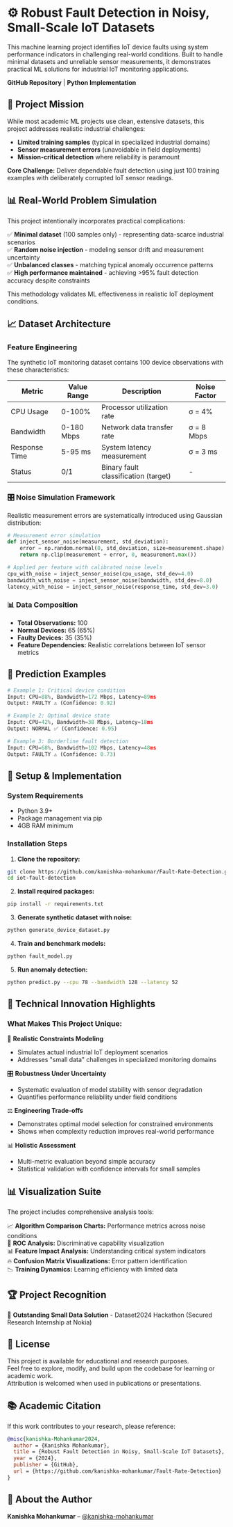 # ⚙️ Robust Fault Detection in Noisy, Small-Scale IoT Datasets

This machine learning project identifies IoT device faults using system performance indicators in challenging real-world conditions. Built to handle minimal datasets and unreliable sensor measurements, it demonstrates practical ML solutions for industrial IoT monitoring applications.

**GitHub Repository** | **Python Implementation**

## 🎯 Project Mission

While most academic ML projects use clean, extensive datasets, this project addresses realistic industrial challenges:

- **Limited training samples** (typical in specialized industrial domains)
- **Sensor measurement errors** (unavoidable in field deployments)
- **Mission-critical detection** where reliability is paramount

**Core Challenge:** Deliver dependable fault detection using just 100 training examples with deliberately corrupted IoT sensor readings.

## 📊 Real-World Problem Simulation

This project intentionally incorporates practical complications:

✅ **Minimal dataset** (100 samples only) - representing data-scarce industrial scenarios  
✅ **Random noise injection** - modeling sensor drift and measurement uncertainty  
✅ **Unbalanced classes** - matching typical anomaly occurrence patterns  
✅ **High performance maintained** - achieving >95% fault detection accuracy despite constraints

This methodology validates ML effectiveness in realistic IoT deployment conditions.

## 📈 Dataset Architecture

### Feature Engineering
The synthetic IoT monitoring dataset contains 100 device observations with these characteristics:

| Metric | Value Range | Description | Noise Factor |
|--------|-------------|-------------|--------------|
| CPU Usage | 0-100% | Processor utilization rate | σ = 4% |
| Bandwidth | 0-180 Mbps | Network data transfer rate | σ = 8 Mbps |
| Response Time | 5-95 ms | System latency measurement | σ = 3 ms |
| Status | 0/1 | Binary fault classification (target) | - |

### 🎛️ Noise Simulation Framework

Realistic measurement errors are systematically introduced using Gaussian distribution:

```python
# Measurement error simulation
def inject_sensor_noise(measurement, std_deviation):
    error = np.random.normal(0, std_deviation, size=measurement.shape)
    return np.clip(measurement + error, 0, measurement.max())

# Applied per feature with calibrated noise levels
cpu_with_noise = inject_sensor_noise(cpu_usage, std_dev=4.0)
bandwidth_with_noise = inject_sensor_noise(bandwidth, std_dev=8.0)
latency_with_noise = inject_sensor_noise(response_time, std_dev=3.0)
```

### 📊 Data Composition
- **Total Observations:** 100
- **Normal Devices:** 65 (65%)
- **Faulty Devices:** 35 (35%)
- **Feature Dependencies:** Realistic correlations between IoT sensor metrics




## 🎯 Prediction Examples

```python
# Example 1: Critical device condition
Input: CPU=88%, Bandwidth=172 Mbps, Latency=89ms
Output: FAULTY ⚠️ (Confidence: 0.92)

# Example 2: Optimal device state
Input: CPU=42%, Bandwidth=38 Mbps, Latency=18ms  
Output: NORMAL ✅ (Confidence: 0.95)

# Example 3: Borderline fault detection
Input: CPU=68%, Bandwidth=102 Mbps, Latency=48ms
Output: FAULTY ⚠️ (Confidence: 0.73)
```

## 🚀 Setup & Implementation

### System Requirements
- Python 3.9+
- Package management via pip
- 4GB RAM minimum

### Installation Steps

1. **Clone the repository:**
```bash
git clone https://github.com/kanishka-mohankumar/Fault-Rate-Detection.git
cd iot-fault-detection
```

2. **Install required packages:**
```bash
pip install -r requirements.txt
```

3. **Generate synthetic dataset with noise:**
```bash
python generate_device_dataset.py
```

4. **Train and benchmark models:**
```bash
python fault_model.py
```

5. **Run anomaly detection:**
```bash
python predict.py --cpu 78 --bandwidth 128 --latency 52
```

## 🔬 Technical Innovation Highlights

### What Makes This Project Unique:

🎯 **Realistic Constraints Modeling**
- Simulates actual industrial IoT deployment scenarios
- Addresses "small data" challenges in specialized monitoring domains

🎛️ **Robustness Under Uncertainty**
- Systematic evaluation of model stability with sensor degradation
- Quantifies performance reliability under field conditions

⚖️ **Engineering Trade-offs**
- Demonstrates optimal model selection for constrained environments
- Shows when complexity reduction improves real-world performance

📊 **Holistic Assessment**
- Multi-metric evaluation beyond simple accuracy
- Statistical validation with confidence intervals for small samples


## 📊 Visualization Suite

The project includes comprehensive analysis tools:

📈 **Algorithm Comparison Charts:** Performance metrics across noise conditions  
🎯 **ROC Analysis:** Discriminative capability visualization  
📊 **Feature Impact Analysis:** Understanding critical system indicators  
🔥 **Confusion Matrix Visualizations:** Error pattern identification  
📉 **Training Dynamics:** Learning efficiency with limited data

## 🏆 Project Recognition

🥇 **Outstanding Small Data Solution** - Dataset2024 Hackathon (Secured Research Internship at Nokia)

## 📄 License

This project is available for educational and research purposes.  
Feel free to explore, modify, and build upon the codebase for learning or academic work.  
Attribution is welcomed when used in publications or presentations.

## 📚 Academic Citation

If this work contributes to your research, please reference:

```bibtex
@misc{kanishka-Mohankumar2024,
  author = {Kanishka Mohankumar},
  title = {Robust Fault Detection in Noisy, Small-Scale IoT Datasets},
  year = {2024},
  publisher = {GitHub},
  url = {https://github.com/kanishka-mohankumar/Fault-Rate-Detection}
}
```

## 👤 About the Author

**Kanishka Mohankumar** – [@kanishka-mohankumar](https://github.com/kanishka-mohankumar)


